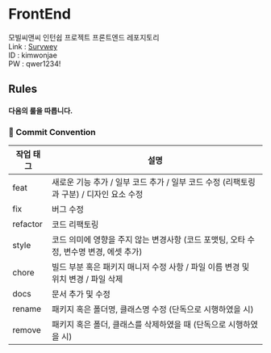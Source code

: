 # FrontEnd

모빌씨앤씨 인턴쉽 프로젝트 프론트엔드 레포지토리  
Link : [Survwey](http://111.11.11.10)  
ID : kimwonjae  
PW : qwer1234!  

## Rules
#### 다음의 룰을 따릅니다.

### 💬 Commit Convention

|작업 태그|	설명|
|--|--|
|feat|새로운 기능 추가 / 일부 코드 추가 / 일부 코드 수정 (리팩토링과 구분) / 디자인 요소 수정|
|fix|버그 수정|
|refactor|코드 리팩토링|
|style|코드 의미에 영향을 주지 않는 변경사항 (코드 포맷팅, 오타 수정, 변수명 변경, 에셋 추가)|
|chore|빌드 부분 혹은 패키지 매니저 수정 사항 / 파일 이름 변경 및 위치 변경 / 파일 삭제|
|docs|문서 추가 및 수정|
|rename|패키지 혹은 폴더명, 클래스명 수정 (단독으로 시행하였을 시)|
|remove|패키지 혹은 폴더, 클래스를 삭제하였을 때 (단독으로 시행하였을 시)|


